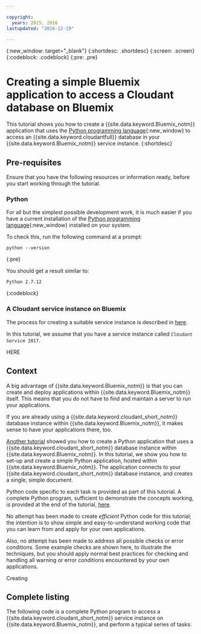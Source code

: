 ```yaml
---

copyright:
  years: 2015, 2016
lastupdated: "2016-12-19"

---
```


{:new_window: target="_blank"}
{:shortdesc: .shortdesc}
{:screen: .screen}
{:codeblock: .codeblock}
{:pre: .pre}

# Creating a simple Bluemix application to access a Cloudant database on Bluemix

This tutorial shows you how to create a {{site.data.keyword.Bluemix_notm}} application that uses the
[Python programming language](https://www.python.org/){:new_window} to
access an {{site.data.keyword.cloudantfull}} database in your {{site.data.keyword.Bluemix_notm}} service instance.
{:shortdesc}

## Pre-requisites

Ensure that you have the following resources or information ready,
before you start working through the tutorial.

### Python

For all but the simplest possible development work,
it is much easier if you have a current installation of the
[Python programming language](https://www.python.org/){:new_window}
installed on your system.

To check this,
run the following command at a prompt:

```shell
python --version
```
{:pre}

You should get a result similar to:

```text
Python 2.7.12
```
{:codeblock}

### A Cloudant service instance on Bluemix

The process for creating a suitable service instance is described in [here](create_service.html).

In this tutorial,
we assume that you have a service instance called
`Cloudant Service 2017`.

HERE

## Context

A big advantage of {{site.data.keyword.Bluemix_notm}} is that you can create and deploy applications within
{{site.data.keyword.Bluemix_notm}} itself.
This means that you do not have to find and maintain a server to run your applications.

If you are already using a {{site.data.keyword.cloudant_short_notm}} database instance
within {{site.data.keyword.Bluemix_notm}},
it makes sense to have your applications there,
too.

[Another tutorial](create_database.html) showed you how to create a Python application
that uses a {{site.data.keyword.cloudant_short_notm}}
database instance within {{site.data.keyword.Bluemix_notm}}.
In this tutorial,
we show you how to set-up and create a simple Python application,
hosted within {{site.data.keyword.Bluemix_notm}}.
The application connects to your {{site.data.keyword.cloudant_short_notm}} database instance,
and creates a single,
simple document.

Python code specific to each task is provided as part of this tutorial.
A complete Python program,
sufficient to demonstrate the concepts working,
is provided at the end of the tutorial,
[here](#complete-listing).

No attempt has been made to create _efficient_ Python code for this tutorial;
the intention is to show simple and easy-to-understand working code
that you can learn from and apply for your own applications.

Also,
no attempt has been made to address all possible checks or error conditions.
Some example checks are shown here,
to illustrate the techniques,
but you should apply normal best practices for checking and handling all
warning or error conditions encountered by your own applications. 

Creating

## Complete listing

The following code is a complete Python program to access a
{{site.data.keyword.cloudant_short_notm}} service instance on {{site.data.keyword.Bluemix_notm}},
and perform a typical series of tasks:

